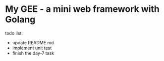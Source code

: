 # My GEE - a mini web framework with Golang

todo list:

+ update README.md
+ implement unit test
+ finish the day-7 task


